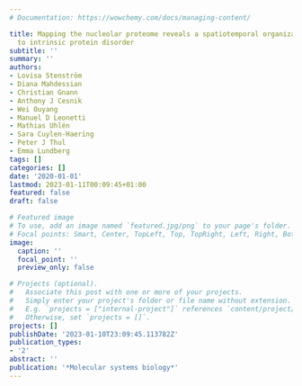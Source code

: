 ```yaml
---
# Documentation: https://wowchemy.com/docs/managing-content/

title: Mapping the nucleolar proteome reveals a spatiotemporal organization related
  to intrinsic protein disorder
subtitle: ''
summary: ''
authors:
- Lovisa Stenström
- Diana Mahdessian
- Christian Gnann
- Anthony J Cesnik
- Wei Ouyang
- Manuel D Leonetti
- Mathias Uhlén
- Sara Cuylen-Haering
- Peter J Thul
- Emma Lundberg
tags: []
categories: []
date: '2020-01-01'
lastmod: 2023-01-11T00:09:45+01:00
featured: false
draft: false

# Featured image
# To use, add an image named `featured.jpg/png` to your page's folder.
# Focal points: Smart, Center, TopLeft, Top, TopRight, Left, Right, BottomLeft, Bottom, BottomRight.
image:
  caption: ''
  focal_point: ''
  preview_only: false

# Projects (optional).
#   Associate this post with one or more of your projects.
#   Simply enter your project's folder or file name without extension.
#   E.g. `projects = ["internal-project"]` references `content/project/deep-learning/index.md`.
#   Otherwise, set `projects = []`.
projects: []
publishDate: '2023-01-10T23:09:45.113782Z'
publication_types:
- '2'
abstract: ''
publication: '*Molecular systems biology*'
---
```

